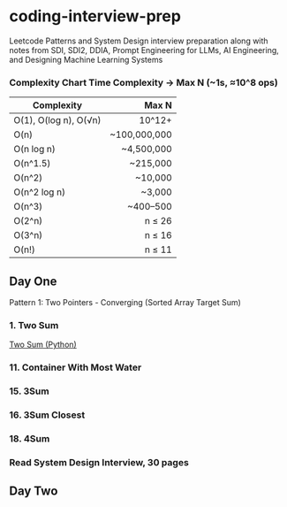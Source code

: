 # coding-interview-prep
Leetcode Patterns and System Design interview preparation along with notes from SDI, SDI2, DDIA, Prompt Engineering for LLMs, AI Engineering, and Designing Machine Learning Systems

### Complexity Chart Time Complexity → Max N (~1s, ≈10^8 ops)

| Complexity           | Max N        |
|----------------------|-------------:|
| O(1), O(log n), O(√n) | 10^12+       |
| O(n)                 | ~100,000,000 |
| O(n log n)           | ~4,500,000   |
| O(n^1.5)             | ~215,000     |
| O(n^2)               | ~10,000      |
| O(n^2 log n)         | ~3,000       |
| O(n^3)               | ~400–500     |
| O(2^n)               | n ≤ 26       |
| O(3^n)               | n ≤ 16       |
| O(n!)                | n ≤ 11       |

## Day One
Pattern 1: Two Pointers - Converging (Sorted Array Target Sum)
### 1. Two Sum
[Two Sum (Python)](https://github.com/muigaiunaka/coding-interview-prep/blob/main/leetcode/1_two_sum.py)
   
### 11. Container With Most Water
### 15. 3Sum
### 16. 3Sum Closest
### 18. 4Sum

### Read System Design Interview, 30 pages

## Day Two
